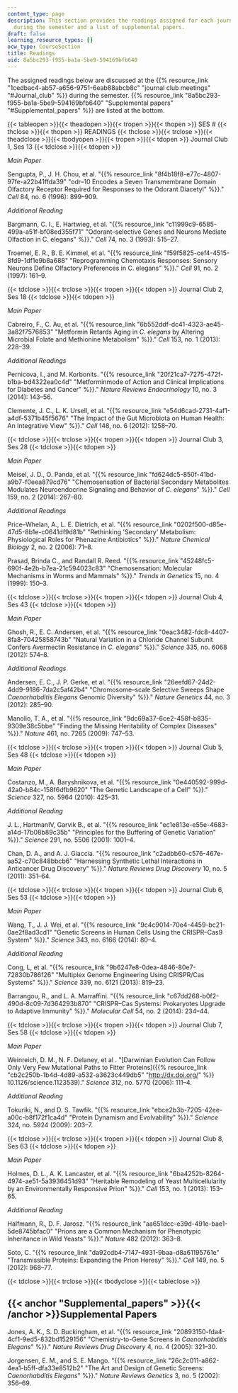 ```yaml
---
content_type: page
description: This section provides the readings assigned for each journal club meeting
  during the semester and a list of supplemental papers.
draft: false
learning_resource_types: []
ocw_type: CourseSection
title: Readings
uid: 8a5bc293-f955-ba1a-5be9-594169bfb640
---
```

The assigned readings below are discussed at the {{% resource_link "1cedbac4-ab57-a656-9751-6eab88abcb8c" "journal club meetings" "#Journal_club" %}} during the semester. {{% resource_link "8a5bc293-f955-ba1a-5be9-594169bfb640" "Supplemental papers" "#Supplemental_papers" %}} are listed at the bottom.

{{< tableopen >}}{{< theadopen >}}{{< tropen >}}{{< thopen >}}
SES #
{{< thclose >}}{{< thopen >}}
READINGS
{{< thclose >}}{{< trclose >}}{{< theadclose >}}{{< tbodyopen >}}{{< tropen >}}{{< tdopen >}}
Journal Club 1, Ses 13
{{< tdclose >}}{{< tdopen >}}

*Main Paper*

Sengupta, P., J. H. Chou, et al. "{{% resource_link "8f4b18f8-e77c-4807-97fe-a22b41ffda39" "odr–10 Encodes a Seven Transmembrane Domain Olfactory Receptor Required for Responses to the Odorant Diacetyl" %}}." *Cell* 84, no. 6 (1996): 899–909.

*Additional Reading*

Bargmann, C. I., E. Hartwieg, et al. "{{% resource_link "c11999c9-6585-499a-a51f-bf08ed355f71" "Odorant–selective Genes and Neurons Mediate Olfaction in C. elegans" %}}." *Cell* 74, no. 3 (1993): 515–27.

Troemel, E. R., B. E. Kimmel, et al. "{{% resource_link "f59f5825-cef4-4515-8fd9-1df1e9b8a688" "Reprogramming Chemotaxis Responses: Sensory Neurons Define Olfactory Preferences in C. elegans" %}}." *Cell* 91, no. 2 (1997): 161–9.

{{< tdclose >}}{{< trclose >}}{{< tropen >}}{{< tdopen >}}
Journal Club 2, Ses 18
{{< tdclose >}}{{< tdopen >}}

*Main Paper*

Cabreiro, F., C. Au, et al. "{{% resource_link "6b552ddf-dc41-4323-ae45-3a82f7576853" "Metformin Retards Aging in *C. elegans* by Altering Microbial Folate and Methionine Metabolism" %}}." *Cell* 153, no. 1 (2013): 228–39.

*Additional Readings*

Pernicova, I., and M. Korbonits. "{{% resource_link "20f21ca7-7275-472f-b1ba-bd4322ea0c4d" "Metforminmode of Action and Clinical Implications for Diabetes and Cancer" %}}." *Nature Reviews Endocrinology* 10, no. 3 (2014): 143–56.

Clemente, J. C., L. K. Ursell, et al. "{{% resource_link "e54d6cad-2731-4af1-a4df-5371b45f5676" "The Impact of the Gut Microbiota on Human Health: An Integrative View" %}}." *Cell* 148, no. 6 (2012): 1258–70.

{{< tdclose >}}{{< trclose >}}{{< tropen >}}{{< tdopen >}}
Journal Club 3, Ses 28
{{< tdclose >}}{{< tdopen >}}

*Main Paper*

Meisel, J. D., O. Panda, et al. "{{% resource_link "fd624dc5-850f-41bd-a9b7-f0eea879cd76" "Chemosensation of Bacterial Secondary Metabolites Modulates Neuroendocrine Signaling and Behavior of *C. elegans*" %}}." *Cell* 159, no. 2 (2014): 267–80.

*Additional Readings*

Price–Whelan, A., L. E. Dietrich, et al. "{{% resource_link "0202f500-d85e-47d5-8b1e-c0641df9d81b" "Rethinking 'Secondary' Metabolism: Physiological Roles for Phenazine Antibiotics" %}}." *Nature Chemical Biology* 2, no. 2 (2006): 71–8.

Prasad, Brinda C., and Randall R. Reed. "{{% resource_link "45248fc5-690f-4e2b-b7ea-21c594023c83" "Chemosensation: Molecular Mechanisms in Worms and Mammals" %}}." *Trends in Genetics* 15, no. 4 (1999): 150–3.

{{< tdclose >}}{{< trclose >}}{{< tropen >}}{{< tdopen >}}
Journal Club 4, Ses 43
{{< tdclose >}}{{< tdopen >}}

*Main Paper*

Ghosh, R., E. C. Andersen, et al. "{{% resource_link "0eac3482-fdc8-4407-8fa8-70425858743b" "Natural Variation in a Chloride Channel Subunit Confers Avermectin Resistance in *C. elegans*" %}}." *Science* 335, no. 6068 (2012): 574–8.

*Additional Readings*

Andersen, E. C., J. P. Gerke, et al. "{{% resource_link "26eefd67-24d2-4dd9-9186-7da2c5af42b4" "Chromosome–scale Selective Sweeps Shape *Caenorhabditis Elegans* Genomic Diversity" %}}." *Nature Genetics* 44, no. 3 (2012): 285–90.

Manolio, T. A., et al. "{{% resource_link "9dc69a37-6ce2-458f-b835-9309e38c5bbe" "Finding the Missing Heritability of Complex Diseases" %}}." *Nature* 461, no. 7265 (2009): 747–53.

{{< tdclose >}}{{< trclose >}}{{< tropen >}}{{< tdopen >}}
Journal Club 5, Ses 48
{{< tdclose >}}{{< tdopen >}}

*Main Paper*

Costanzo, M., A. Baryshnikova, et al. "{{% resource_link "0e440592-999d-42a0-b84c-158f6dfb9620" "The Genetic Landscape of a Cell" %}}." *Science* 327, no. 5964 (2010): 425–31.

*Additional Reading*

J. L., HartmanIV, Garvik B., et al. "{{% resource_link "ec1e813e-e55e-4683-a14d-17b08b89c35b" "Principles for the Buffering of Genetic Variation" %}}." *Science* 291, no. 5506 (2001): 1001–4.

Chan, D. A., and A. J. Giaccia. "{{% resource_link "c2adbb60-c576-467e-aa52-c70c848bbcb6" "Harnessing Synthetic Lethal Interactions in Anticancer Drug Discovery" %}}." *Nature Reviews Drug Discovery* 10, no. 5 (2011): 351–64.

{{< tdclose >}}{{< trclose >}}{{< tropen >}}{{< tdopen >}}
Journal Club 6, Ses 53
{{< tdclose >}}{{< tdopen >}}

*Main Paper*

Wang, T., J. J. Wei, et al. "{{% resource_link "9c4c9014-70e4-4459-bc21-0ae2f8ad3cd1" "Genetic Screens in Human Cells Using the CRISPR–Cas9 System" %}}." *Science* 343, no. 6166 (2014): 80–4.

*Additional Reading*

Cong, L, et al. "{{% resource_link "9b6247e8-0dea-4846-80e7-72830b786f26" "Multiplex Genome Engineering Using CRISPR/Cas Systems" %}}." *Science* 339, no. 6121 (2013): 819–23.

Barrangou, R., and L. A. Marraffini. "{{% resource_link "c67dd268-b0f2-490d-8c09-7d364293b870" "CRISPR–Cas Systems: Prokaryotes Upgrade to Adaptive Immunity" %}}." *Molecular Cell* 54, no. 2 (2014): 234–44.

{{< tdclose >}}{{< trclose >}}{{< tropen >}}{{< tdopen >}}
Journal Club 7, Ses 58
{{< tdclose >}}{{< tdopen >}}

*Main Paper*

Weinreich, D. M., N. F. Delaney, et al . "\[Darwinian Evolution Can Follow Only Very Few Mutational Paths to Fitter Proteins\]({{% resource_link "cb2c250b-1b4d-4d89-a532-a3623c449db5" "http://dx.doi.org/" %}} 10.1126/science.1123539)." *Science* 312, no. 5770 (2006): 111–4.

*Additional Reading*

Tokuriki, N., and D. S. Tawfik. "{{% resource_link "ebce2b3b-7205-42ee-a00c-b8f172f1ca4d" "Protein Dynamism and Evolvability" %}}." *Science* 324, no. 5924 (2009): 203–7.

{{< tdclose >}}{{< trclose >}}{{< tropen >}}{{< tdopen >}}
Journal Club 8, Ses 63
{{< tdclose >}}{{< tdopen >}}

*Main Paper*

Holmes, D. L., A. K. Lancaster, et al. "{{% resource_link "6ba4252b-8264-4974-ae51-5a3936451d93" "Heritable Remodeling of Yeast Multicellularity by an Environmentally Responsive Prion" %}}." *Cell* 153, no. 1 (2013): 153–65.

*Additional Reading*

Halfmann, R., D. F. Jarosz. "{{% resource_link "aa651dcc-e39d-491e-bae1-5de8745bfac0" "Prions are a Common Mechanism for Phenotypic Inheritance in Wild Yeasts" %}}." *Nature* 482 (2012): 363–8.

Soto, C. "{{% resource_link "da92cdb4-7147-4931-9baa-d8a61195761e" "Transmissible Proteins: Expanding the Prion Heresy" %}}." *Cell* 149, no. 5 (2012): 968–77.

{{< tdclose >}}{{< trclose >}}{{< tbodyclose >}}{{< tableclose >}}

## {{< anchor "Supplemental_papers" >}}{{< /anchor >}}Supplemental Papers

Jones, A. K., S. D. Buckingham, et al. "{{% resource_link "20893150-fda4-4cf1-9ed5-832bd1529156" "Chemistry-to-Gene Screens in *Caenorhabditis Elegans*" %}}." *Nature Reviews Drug Discovery* 4, no. 4 (2005): 321–30.

Jorgensen, E. M., and S. E. Mango. "{{% resource_link "26c2c011-a862-4ea1-b5ff-dfa33e8512b2" "The Art and Design of Genetic Screens: *Caenorhabditis Elegans*" %}}." *Nature Reviews Genetics* 3, no. 5 (2002): 356–69.